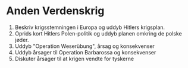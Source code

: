 # Anden Verdenskrig



1. Beskriv krigsstemningen i Europa og uddyb Hitlers krigsplan.  
2. Oprids kort Hitlers Polen-politik og uddyb planen omkring de polske jøder.  
3. Uddyb "Operation Weserübung", årsag og konsekvenser  
4. Uddyb årsager til Operation Barbarossa og konsekvenser 
5. Diskuter årsager til at krigen vendte for tyskerne